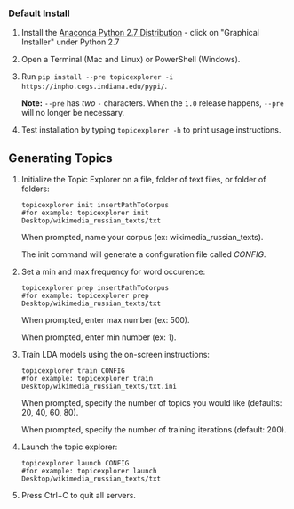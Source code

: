 ### Default Install
1.  Install the [Anaconda Python 2.7 Distribution](http://continuum.io/downloads) - click on "Graphical Installer" under Python 2.7 
2.  Open a Terminal (Mac and Linux) or PowerShell (Windows).
3.  Run `pip install --pre topicexplorer -i https://inpho.cogs.indiana.edu/pypi/`.
    
    **Note:** `--pre` has *two* `-` characters. When the `1.0` release happens, `--pre` will no longer be necessary.
4.  Test installation by typing `topicexplorer -h` to print usage instructions.


## Generating Topics

1.  Initialize the Topic Explorer on a file, folder of text files, or folder of folders:

    ```
    topicexplorer init insertPathToCorpus
    #for example: topicexplorer init Desktop/wikimedia_russian_texts/txt
    ```
    When prompted, name your corpus (ex: wikimedia_russian_texts).
    
    The init command will generate a configuration file called *CONFIG*.


2.  Set a min and max frequency for word occurence:
    
    ```
    topicexplorer prep insertPathToCorpus
    #for example: topicexplorer prep Desktop/wikimedia_russian_texts/txt
    ```
    When prompted, enter max number (ex: 500).
   
    When prompted, enter min number (ex: 1).
    

3.  Train LDA models using the on-screen instructions:

    ```
    topicexplorer train CONFIG
    #for example: topicexplorer train Desktop/wikimedia_russian_texts/txt.ini
    ```
    When prompted, specify the number of topics you would like (defaults: 20, 40, 60, 80).
    
    When prompted, specify the number of training iterations (default: 200).
    

4.  Launch the topic explorer:

    ```
    topicexplorer launch CONFIG
    #for example: topicexplorer launch Desktop/wikimedia_russian_texts/txt
    ```


5.  Press Ctrl+C to quit all servers.
